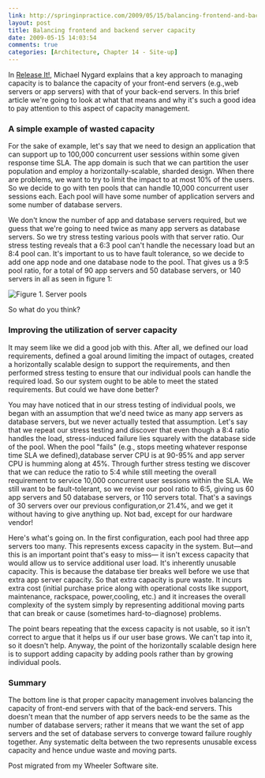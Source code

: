 ```yaml
---
link: http://springinpractice.com/2009/05/15/balancing-frontend-and-backend-server-capacity/
layout: post
title: Balancing frontend and backend server capacity
date: 2009-05-15 14:03:54
comments: true
categories: [Architecture, Chapter 14 - Site-up]
---
```

In <a href="http://www.pragprog.com/titles/mnee/release-it">Release It!</a>, Michael Nygard explains that a key approach to managing capacity is to balance the capacity of your front-end servers (e.g.,web servers or app servers) with that of your back-end servers. In this brief article we're going to look at what that means and why it's such a good idea to pay attention to this aspect of capacity management.

<h3>A simple example of wasted capacity</h3>

For the sake of example, let's say that we need to design an application that can support up to 100,000 concurrent user sessions within some given response time SLA. The app domain is such that we can partition the user population and employ a horizontally-scalable, sharded design. When there are problems, we want to try to limit the impact to at most 10% of the users. So we decide to go with ten pools that can handle 10,000 concurrent user sessions each. Each pool will have some number of application servers and some number of database servers.

We don't know the number of app and database servers required, but we guess that we're going to need twice as many app servers as database servers. So we try stress testing various pools with that server ratio. Our stress testing reveals that a 6:3 pool can't handle the necessary load but an 8:4 pool can. It's important to us to have fault tolerance, so we decide to add one app node and one database node to the pool. That gives us a 9:5 pool ratio, for a total of 90 app servers and 50 database servers, or 140 servers in all as seen in figure 1:

<img src="http://wheelersoftware.s3.amazonaws.com/articles/balancing-server-capacity/pools.jpg" alt="Figure 1. Server pools" />

So what do you think?

<h3>Improving the utilization of server capacity</h3>

It may seem like we did a good job with this. After all, we defined our load requirements, defined a goal around limiting the impact of outages, created a horizontally scalable design to support the requirements, and then performed stress testing to ensure that our individual pools can handle the required load. So our system ought to be able to meet the stated requirements. But could we have done better?

You may have noticed that in our stress testing of individual pools, we began with an assumption that we'd need twice as many app servers as database servers, but we never actually tested that assumption. Let's say that we repeat our stress testing and discover that even though a 8:4 ratio handles the load, stress-induced failure lies squarely with the database side of the pool. When the pool "fails" (e.g., stops meeting whatever response time SLA we defined),database server CPU is at 90-95% and app server CPU is humming along at 45%. Through further stress testing we discover that we can reduce the ratio to 5:4 while still meeting the overall requirement to service 10,000 concurrent user sessions within the SLA. We still want to be fault-tolerant, so we revise our pool ratio to 6:5, giving us 60 app servers and 50 database servers, or 110 servers total. That's a savings of 30 servers over our previous configuration,or 21.4%, and we get it without having to give anything up. Not bad, except for our hardware vendor!

Here's what's going on. In the first configuration, each pool had three app servers too many. This represents excess capacity in the system. But&mdash;and this is an important point that's easy to miss&mdash; it isn't excess capacity that would allow us to service additional user load. It's inherently unusable capacity. This is because the database tier breaks well before we use that extra app server capacity. So that extra capacity is pure waste. It incurs extra cost (initial purchase price along with operational costs like support, maintenance, rackspace, power,cooling, etc.) and it increases the overall complexity of the system simply by representing additional moving parts that can break or cause (sometimes hard-to-diagnose) problems.

The point bears repeating that the excess capacity is not usable, so it isn't correct to argue that it helps us if our user base grows. We can't tap into it, so it doesn't help. Anyway, the point of the horizontally scalable design here is to support adding capacity by adding pools rather than by growing individual pools.

<h3>Summary</h3>

The bottom line is that proper capacity management involves balancing the capacity of front-end servers with that of the back-end servers. This doesn't mean that the number of app servers needs to be the same as the number of database servers; rather it means that we want the set of app servers and the set of database servers to converge toward failure roughly together. Any systematic delta between the two represents unusable excess capacity and hence undue waste and moving parts.

<div class="endnote">Post migrated from my Wheeler Software site.</div>

